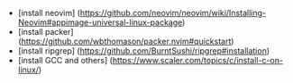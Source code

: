 - [install neovim] (https://github.com/neovim/neovim/wiki/Installing-Neovim#appimage-universal-linux-package)
- [install packer] (https://github.com/wbthomason/packer.nvim#quickstart)
- [install ripgrep] (https://github.com/BurntSushi/ripgrep#installation) 
- [install GCC and others] (https://www.scaler.com/topics/c/install-c-on-linux/)
